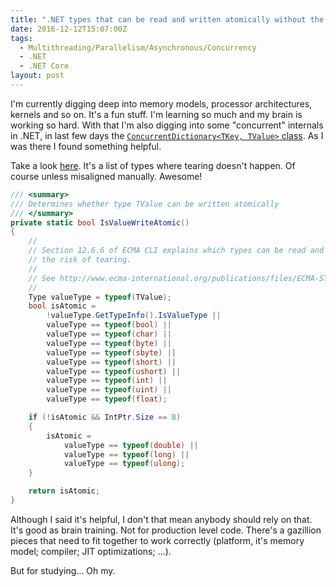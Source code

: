 ```yaml
---
title: ".NET types that can be read and written atomically without the risk of tearing"
date: 2016-12-12T15:07:00Z
tags:
  - Multithreading/Parallelism/Asynchronous/Concurrency
  - .NET
  - .NET Core
layout: post
---
```

I'm currently digging deep into memory models, processor architectures, kernels and so on. It's a fun stuff. I'm learning so much and my brain is working so hard. With that I'm also digging into some "concurrent" internals in .NET, in last few days the [`ConcurrentDictionary<TKey, TValue>` class][2]. As I was there I found something helpful. 

<!-- excerpt -->

Take a look [here][1]. It's a list of types where tearing doesn't happen. Of course unless misaligned manually. Awesome!

```csharp
/// <summary>
/// Determines whether type TValue can be written atomically
/// </summary>
private static bool IsValueWriteAtomic()
{
    //
    // Section 12.6.6 of ECMA CLI explains which types can be read and written atomically without
    // the risk of tearing.
    //
    // See http://www.ecma-international.org/publications/files/ECMA-ST/Ecma-335.pdf
    //
    Type valueType = typeof(TValue);
    bool isAtomic =
        !valueType.GetTypeInfo().IsValueType ||
        valueType == typeof(bool) ||
        valueType == typeof(char) ||
        valueType == typeof(byte) ||
        valueType == typeof(sbyte) ||
        valueType == typeof(short) ||
        valueType == typeof(ushort) ||
        valueType == typeof(int) ||
        valueType == typeof(uint) ||
        valueType == typeof(float);

    if (!isAtomic && IntPtr.Size == 8)
    {
        isAtomic =
            valueType == typeof(double) ||
            valueType == typeof(long) ||
            valueType == typeof(ulong);
    }

    return isAtomic;
}
```

Although I said it's helpful, I don't that mean anybody should rely on that. It's good as brain training. Not for production level code. There's a gazillion pieces that need to fit together to work correctly (platform, it's memory model; compiler; JIT optimizations; ...).

But for studying... Oh my.

[1]: https://github.com/dotnet/corefx/blob/051b8f486b4383e43173521ac1ad79865b850b72/src/System.Collections.Concurrent/src/System/Collections/Concurrent/ConcurrentDictionary.cs#L87
[2]: https://msdn.microsoft.com/en-us/library/dd287191(v=vs.110).aspx